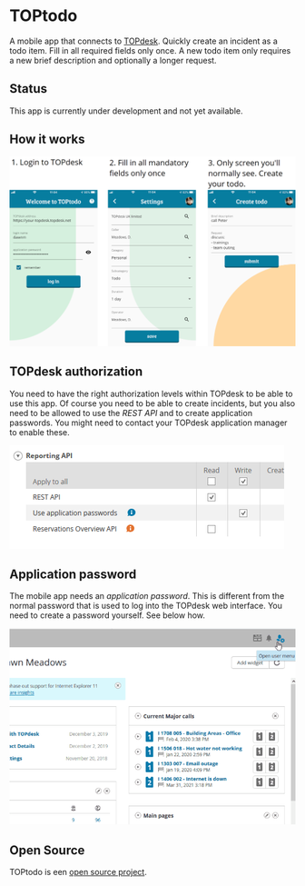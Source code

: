 # TOPtodo

A mobile app that connects to [TOPdesk](https://topdesk.com). Quickly create an incident as a todo item. Fill in all required fields only once. A new todo item only requires a new brief description and optionally a longer request.

## Status

This app is currently under development and not yet available.

## How it works

![flow](./docs/flow.png)

## TOPdesk authorization

You need to have the right authorization levels within TOPdesk to be able to use this app. Of course you need to be able to create incidents, but you also need to be allowed to use the *REST API* and to create application passwords. You might need to contact your TOPdesk application manager to enable these.

![authorization-api](./docs/authorization-api.png)

## Application password

The mobile app needs an *application password*. This is different from the normal password that is used to log into the TOPdesk web interface. You need to create a password yourself. See below how.

![create-application-password](./docs/create-app-password.gif)

## Open Source

TOPtodo is een [open source project](https://github.com/bennorichters/TOPtodo/).



